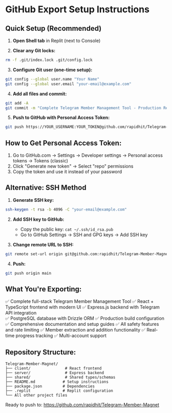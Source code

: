 # GitHub Export Setup Instructions

## Quick Setup (Recommended)

1. **Open Shell tab** in Replit (next to Console)

2. **Clear any Git locks:**
```bash
rm -f .git/index.lock .git/config.lock
```

3. **Configure Git user (one-time setup):**
```bash
git config --global user.name "Your Name"
git config --global user.email "your-email@example.com"
```

4. **Add all files and commit:**
```bash
git add -A
git commit -m "Complete Telegram Member Management Tool - Production Ready"
```

5. **Push to GitHub with Personal Access Token:**
```bash
git push https://YOUR_USERNAME:YOUR_TOKEN@github.com/rapidhit/Telegram-Member-Magnet.git main
```

## How to Get Personal Access Token:

1. Go to GitHub.com → Settings → Developer settings → Personal access tokens → Tokens (classic)
2. Click "Generate new token" → Select "repo" permissions
3. Copy the token and use it instead of your password

## Alternative: SSH Method

1. **Generate SSH key:**
```bash
ssh-keygen -t rsa -b 4096 -C "your-email@example.com"
```

2. **Add SSH key to GitHub:**
   - Copy the public key: `cat ~/.ssh/id_rsa.pub`
   - Go to GitHub Settings → SSH and GPG keys → Add SSH key

3. **Change remote URL to SSH:**
```bash
git remote set-url origin git@github.com:rapidhit/Telegram-Member-Magnet.git
```

4. **Push:**
```bash
git push origin main
```

## What You're Exporting:

✅ Complete full-stack Telegram Member Management Tool
✅ React + TypeScript frontend with modern UI
✅ Express.js backend with Telegram API integration  
✅ PostgreSQL database with Drizzle ORM
✅ Production build configuration
✅ Comprehensive documentation and setup guides
✅ All safety features and rate limiting
✅ Member extraction and addition functionality
✅ Real-time progress tracking
✅ Multi-account support

## Repository Structure:
```
Telegram-Member-Magnet/
├── client/               # React frontend
├── server/               # Express backend
├── shared/               # Shared types/schemas
├── README.md            # Setup instructions
├── package.json         # Dependencies
├── .replit              # Replit configuration
└── All other project files
```

Ready to push to: https://github.com/rapidhit/Telegram-Member-Magnet